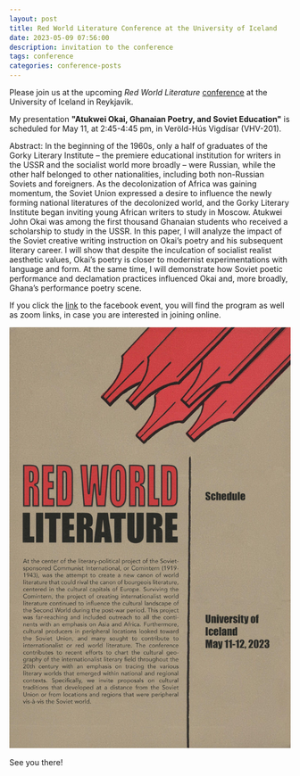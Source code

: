 ```yaml
---
layout: post
title: Red World Literature Conference at the University of Iceland
date: 2023-05-09 07:56:00
description: invitation to the conference
tags: conference
categories: conference-posts
---
```

Please join us at the upcoming _Red World Literature_ [conference](https://boklist.hi.is/is/radstefna-raudar-heimsbokmenntir) at the University of Iceland in Reykjavik.

My presentation **"Atukwei Okai, Ghanaian Poetry, and Soviet Education"** is scheduled for May 11, at 2:45-4:45 pm, in Veröld-Hús Vigdísar (VHV-201).

Abstract: 
In the beginning of the 1960s, only a half of graduates of the Gorky Literary Institute – the premiere educational institution for writers in the USSR and the socialist world more broadly – were Russian, while the other half belonged to other nationalities, including both non-Russian Soviets and foreigners. As the decolonization of Africa was gaining momentum, the Soviet Union expressed a desire to influence the newly forming national literatures of the decolonized world, and the Gorky Literary Institute began inviting young African writers to study in Moscow. Atukwei John Okai was among the first thousand Ghanaian students who received a scholarship to study in the USSR. In this paper, I will analyze the impact of the Soviet creative writing instruction on Okai’s poetry and his subsequent literary career. I will show that despite the inculcation of socialist realist aesthetic values, Okai’s poetry is closer to modernist experimentations with language and form. At the same time, I will demonstrate how Soviet poetic performance and declamation practices influenced Okai and, more broadly, Ghana’s performance poetry scene.

If you click the [link](https://www.facebook.com/events/6382914511727994) to the facebook event, you will find the program as well as zoom links, in case you are interested in joining online.

![Conference Description](/assets/img/Red_World_Literature.jpg)

See you there!
